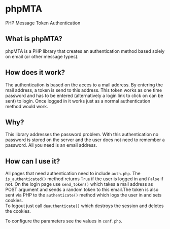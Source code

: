 # phpMTA
PHP Message Token Authentication

## What is phpMTA?
phpMTA is a PHP library that creates an authentication method based solely on email (or other message types).

## How does it work?
The authentication is based on the acces to a mail address. By entering the mail address, a token is send to this address. This token works as one time password and has to be entered (alternatively a login link to click on can be sent) to login. Once logged in it works just as a normal authentication method would work.

## Why?
This library addresses the password problem. With this authentication no password is stored on the server and the user does not need to remember a password. All you need is an email address.

## How can I use it?
All pages that need authentication need to include `auth.php`. The `is_authenticated()` method returns `True` if the user is logged in and `False` if not.
On the login page use `send_token()` which takes a mail address as POST argument and sends a random token to this email.The token is also sent via PHP to the `authenticate()` method which logs the user in and sets cookies.  
To logout just call `deauthenticate()` which destroys the session and deletes the cookies.

To configure the parameters see the values in `conf.php`.
